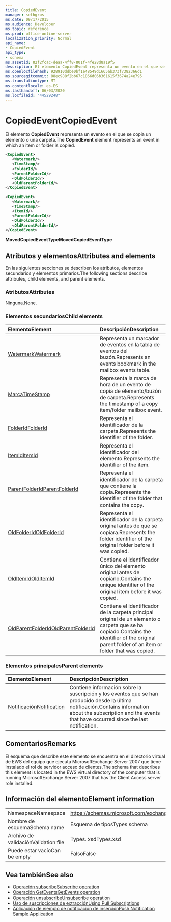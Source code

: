 ```yaml
---
title: CopiedEvent
manager: sethgros
ms.date: 09/17/2015
ms.audience: Developer
ms.topic: reference
ms.prod: office-online-server
localization_priority: Normal
api_name:
- CopiedEvent
api_type:
- schema
ms.assetid: 82f2fcac-deaa-4ff8-801f-4fe28d8a19f5
description: El elemento CopiedEvent representa un evento en el que se copia un elemento o una carpeta.
ms.openlocfilehash: 928910ddbe0bf1e48549d1665ab373f7382366d1
ms.sourcegitcommit: 88ec988f2bb67c1866d06b361615f3674a24e795
ms.translationtype: MT
ms.contentlocale: es-ES
ms.lasthandoff: 06/03/2020
ms.locfileid: "44529248"
---
```

# <a name="copiedevent"></a><span data-ttu-id="caec0-103">CopiedEvent</span><span class="sxs-lookup"><span data-stu-id="caec0-103">CopiedEvent</span></span>

<span data-ttu-id="caec0-104">El elemento **CopiedEvent** representa un evento en el que se copia un elemento o una carpeta.</span><span class="sxs-lookup"><span data-stu-id="caec0-104">The **CopiedEvent** element represents an event in which an item or folder is copied.</span></span> 
  
```xml
<CopiedEvent>
   <Watermark/>
   <TimeStamp/>
   <FolderId/>
   <ParentFolderId/>
   <OldFolderId/>
   <OldParentFolderId/>
</CopiedEvent>
```

```xml
<CopiedEvent>
   <Watermark/>
   <TimeStamp/>
   <ItemId/>
   <ParentFolderId/>
   <OldFolderId/>
   <OldParentFolderId/>
</CopiedEvent>
```

<span data-ttu-id="caec0-105">**MovedCopiedEventType**</span><span class="sxs-lookup"><span data-stu-id="caec0-105">**MovedCopiedEventType**</span></span>

## <a name="attributes-and-elements"></a><span data-ttu-id="caec0-106">Atributos y elementos</span><span class="sxs-lookup"><span data-stu-id="caec0-106">Attributes and elements</span></span>

<span data-ttu-id="caec0-107">En las siguientes secciones se describen los atributos, elementos secundarios y elementos primarios.</span><span class="sxs-lookup"><span data-stu-id="caec0-107">The following sections describe attributes, child elements, and parent elements.</span></span>
  
### <a name="attributes"></a><span data-ttu-id="caec0-108">Atributos</span><span class="sxs-lookup"><span data-stu-id="caec0-108">Attributes</span></span>

<span data-ttu-id="caec0-109">Ninguna.</span><span class="sxs-lookup"><span data-stu-id="caec0-109">None.</span></span>
  
### <a name="child-elements"></a><span data-ttu-id="caec0-110">Elementos secundarios</span><span class="sxs-lookup"><span data-stu-id="caec0-110">Child elements</span></span>

|<span data-ttu-id="caec0-111">**Elemento**</span><span class="sxs-lookup"><span data-stu-id="caec0-111">**Element**</span></span>|<span data-ttu-id="caec0-112">**Descripción**</span><span class="sxs-lookup"><span data-stu-id="caec0-112">**Description**</span></span>|
|:-----|:-----|
|[<span data-ttu-id="caec0-113">Watermark</span><span class="sxs-lookup"><span data-stu-id="caec0-113">Watermark</span></span>](watermark.md) <br/> |<span data-ttu-id="caec0-114">Representa un marcador de eventos en la tabla de eventos del buzón.</span><span class="sxs-lookup"><span data-stu-id="caec0-114">Represents an events bookmark in the mailbox events table.</span></span>  <br/> |
|[<span data-ttu-id="caec0-115">Marca</span><span class="sxs-lookup"><span data-stu-id="caec0-115">TimeStamp</span></span>](timestamp.md) <br/> |<span data-ttu-id="caec0-116">Representa la marca de hora de un evento de copia de elemento/buzón de carpeta.</span><span class="sxs-lookup"><span data-stu-id="caec0-116">Represents the timestamp of a copy item/folder mailbox event.</span></span>  <br/> |
|[<span data-ttu-id="caec0-117">FolderId</span><span class="sxs-lookup"><span data-stu-id="caec0-117">FolderId</span></span>](folderid.md) <br/> |<span data-ttu-id="caec0-118">Representa el identificador de la carpeta.</span><span class="sxs-lookup"><span data-stu-id="caec0-118">Represents the identifier of the folder.</span></span>  <br/> |
|[<span data-ttu-id="caec0-119">ItemId</span><span class="sxs-lookup"><span data-stu-id="caec0-119">ItemId</span></span>](itemid.md) <br/> |<span data-ttu-id="caec0-120">Representa el identificador del elemento.</span><span class="sxs-lookup"><span data-stu-id="caec0-120">Represents the identifier of the item.</span></span>  <br/> |
|[<span data-ttu-id="caec0-121">ParentFolderId</span><span class="sxs-lookup"><span data-stu-id="caec0-121">ParentFolderId</span></span>](parentfolderid.md) <br/> |<span data-ttu-id="caec0-122">Representa el identificador de la carpeta que contiene la copia.</span><span class="sxs-lookup"><span data-stu-id="caec0-122">Represents the identifier of the folder that contains the copy.</span></span>  <br/> |
|[<span data-ttu-id="caec0-123">OldFolderId</span><span class="sxs-lookup"><span data-stu-id="caec0-123">OldFolderId</span></span>](oldfolderid.md) <br/> |<span data-ttu-id="caec0-124">Representa el identificador de la carpeta original antes de que se copiara.</span><span class="sxs-lookup"><span data-stu-id="caec0-124">Represents the folder identifier of the original folder before it was copied.</span></span>  <br/> |
|[<span data-ttu-id="caec0-125">OldItemId</span><span class="sxs-lookup"><span data-stu-id="caec0-125">OldItemId</span></span>](olditemid.md) <br/> |<span data-ttu-id="caec0-126">Contiene el identificador único del elemento original antes de copiarlo.</span><span class="sxs-lookup"><span data-stu-id="caec0-126">Contains the unique identifier of the original item before it was copied.</span></span>  <br/> |
|[<span data-ttu-id="caec0-127">OldParentFolderId</span><span class="sxs-lookup"><span data-stu-id="caec0-127">OldParentFolderId</span></span>](oldparentfolderid.md) <br/> |<span data-ttu-id="caec0-128">Contiene el identificador de la carpeta principal original de un elemento o carpeta que se ha copiado.</span><span class="sxs-lookup"><span data-stu-id="caec0-128">Contains the identifier of the original parent folder of an item or folder that was copied.</span></span>  <br/> |
   
### <a name="parent-elements"></a><span data-ttu-id="caec0-129">Elementos principales</span><span class="sxs-lookup"><span data-stu-id="caec0-129">Parent elements</span></span>

|<span data-ttu-id="caec0-130">**Elemento**</span><span class="sxs-lookup"><span data-stu-id="caec0-130">**Element**</span></span>|<span data-ttu-id="caec0-131">**Descripción**</span><span class="sxs-lookup"><span data-stu-id="caec0-131">**Description**</span></span>|
|:-----|:-----|
|[<span data-ttu-id="caec0-132">Notificación</span><span class="sxs-lookup"><span data-stu-id="caec0-132">Notification</span></span>](notification-ex15websvcsotherref.md) <br/> |<span data-ttu-id="caec0-133">Contiene información sobre la suscripción y los eventos que se han producido desde la última notificación.</span><span class="sxs-lookup"><span data-stu-id="caec0-133">Contains information about the subscription and the events that have occurred since the last notification.</span></span>  <br/> |
   
## <a name="remarks"></a><span data-ttu-id="caec0-134">Comentarios</span><span class="sxs-lookup"><span data-stu-id="caec0-134">Remarks</span></span>

<span data-ttu-id="caec0-135">El esquema que describe este elemento se encuentra en el directorio virtual de EWS del equipo que ejecuta MicrosoftExchange Server 2007 que tiene instalado el rol de servidor acceso de clientes.</span><span class="sxs-lookup"><span data-stu-id="caec0-135">The schema that describes this element is located in the EWS virtual directory of the computer that is running MicrosoftExchange Server 2007 that has the Client Access server role installed.</span></span>
  
## <a name="element-information"></a><span data-ttu-id="caec0-136">Información del elemento</span><span class="sxs-lookup"><span data-stu-id="caec0-136">Element information</span></span>

|||
|:-----|:-----|
|<span data-ttu-id="caec0-137">Namespace</span><span class="sxs-lookup"><span data-stu-id="caec0-137">Namespace</span></span>  <br/> |https://schemas.microsoft.com/exchange/services/2006/types  <br/> |
|<span data-ttu-id="caec0-138">Nombre de esquema</span><span class="sxs-lookup"><span data-stu-id="caec0-138">Schema name</span></span>  <br/> |<span data-ttu-id="caec0-139">Esquema de tipos</span><span class="sxs-lookup"><span data-stu-id="caec0-139">Types schema</span></span>  <br/> |
|<span data-ttu-id="caec0-140">Archivo de validación</span><span class="sxs-lookup"><span data-stu-id="caec0-140">Validation file</span></span>  <br/> |<span data-ttu-id="caec0-141">Types. xsd</span><span class="sxs-lookup"><span data-stu-id="caec0-141">Types.xsd</span></span>  <br/> |
|<span data-ttu-id="caec0-142">Puede estar vacío</span><span class="sxs-lookup"><span data-stu-id="caec0-142">Can be empty</span></span>  <br/> |<span data-ttu-id="caec0-143">Falso</span><span class="sxs-lookup"><span data-stu-id="caec0-143">False</span></span>  <br/> |
   
## <a name="see-also"></a><span data-ttu-id="caec0-144">Vea también</span><span class="sxs-lookup"><span data-stu-id="caec0-144">See also</span></span>

- [<span data-ttu-id="caec0-145">Operación subscribe</span><span class="sxs-lookup"><span data-stu-id="caec0-145">Subscribe operation</span></span>](subscribe-operation.md) 
- [<span data-ttu-id="caec0-146">Operación GetEvents</span><span class="sxs-lookup"><span data-stu-id="caec0-146">GetEvents operation</span></span>](getevents-operation.md) 
- [<span data-ttu-id="caec0-147">Operación unsubscribe</span><span class="sxs-lookup"><span data-stu-id="caec0-147">Unsubscribe operation</span></span>](unsubscribe-operation.md)
- [<span data-ttu-id="caec0-148">Uso de suscripciones de extracción</span><span class="sxs-lookup"><span data-stu-id="caec0-148">Using Pull Subscriptions</span></span>](https://msdn.microsoft.com/library/f956bc0e-2b25-4613-966b-54c65456897c%28Office.15%29.aspx) 
- [<span data-ttu-id="caec0-149">Aplicación de ejemplo de notificación de inserción</span><span class="sxs-lookup"><span data-stu-id="caec0-149">Push Notification Sample Application</span></span>](https://msdn.microsoft.com/library/db1f8523-fa44-483f-bdb6-ab5939b52eee%28Office.15%29.aspx)


